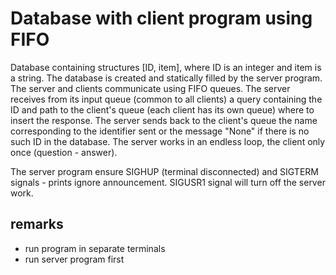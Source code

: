 # Database with client program using FIFO 

Database containing structures [ID, item], where ID is an integer and item is a string. 
The database is created and statically filled by the server program. The server and clients communicate using FIFO queues.
The server receives from its input queue (common to all clients) a query containing the ID and path to the client's queue 
(each client has its own queue) where to insert the response. The server sends back to the client's queue the name 
corresponding to the identifier sent or the message "None" if there is no such ID in the database.
The server works in an endless loop, the client only once (question - answer).

The server program ensure SIGHUP (terminal disconnected) and SIGTERM signals - prints ignore announcement. SIGUSR1 signal will turn 
off the server work.

## remarks
* run program in separate terminals
* run server program first
